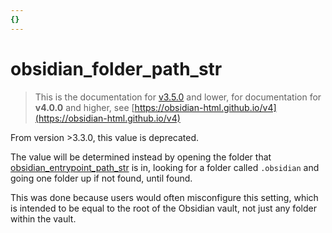 ```yaml
---
{}
---
```

# obsidian_folder_path_str   
   
> This is the documentation for [v3.5.0](../../Changelog/v3.5.0.md) and lower, for documentation for **v4.0.0** and higher, see [https://obsidian-html.github.io/v4](https://obsidian-html.github.io/v4)   
   
From version >3.3.0, this value is deprecated.   
   
The value will be determined instead by opening the folder that [obsidian_entrypoint_path_str](../../Configurations/Configuration%20Options.md#obsidian_entrypoint_path_str) is in, looking for a folder called `.obsidian` and going one folder up if not found, until found.   
   
This was done because users would often misconfigure this setting, which is intended to be equal to the root of the Obsidian vault, not just any folder within the vault.